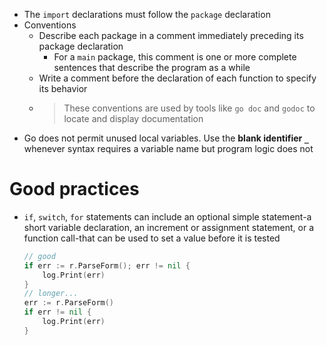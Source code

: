- The `import` declarations must follow the `package` declaration
- Conventions
    - Describe each package in a comment immediately preceding its package declaration
        - For a `main` package, this comment is one or more complete sentences that describe the program as a while
    - Write a comment before the declaration of each function to specify its behavior
    - > These conventions are used by tools like `go doc` and `godoc` to locate and display documentation
- Go does not permit unused local variables. Use the **blank identifier `_`** whenever syntax requires a variable name but program logic does not
# Good practices
- `if`, `switch`, `for` statements can include an optional simple statement-a short variable declaration, an increment or assignment statement, or a function call-that can be used to set a value before it is tested

    ```go
    // good
    if err := r.ParseForm(); err != nil {
        log.Print(err)
    }
    // longer...
    err := r.ParseForm()
    if err != nil {
        log.Print(err)
    }
    ```